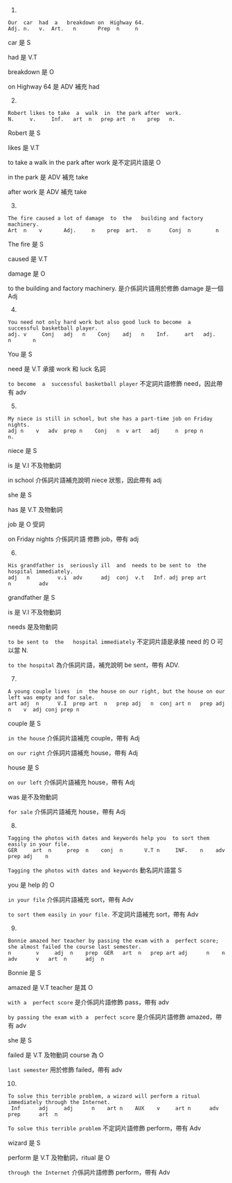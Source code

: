 1. 
```
Our  car  had  a   breakdown on  Highway 64.
Adj. n.   v.  Art.   n       Prep  n     n
```

car 是 S 

had 是 V.T

breakdown 是 O

on Highway 64 是 ADV 補充 had

2. 
```
Robert likes to take  a  walk  in  the park after  work. 
N.     v.     Inf.   art  n   prep art  n    prep   n.
```
Robert 是 S

likes 是 V.T

to take a walk in the park after work 是不定詞片語是 O

in the park 是 ADV 補充 take

after work 是 ADV 補充 take

3. 

```
The fire caused a lot of damage  to  the   building and factory machinery.
Art  n    v       Adj.     n    prep  art.   n      Conj  n        n
```

The fire 是 S

caused 是 V.T

damage 是 O

to  the   building and factory machinery. 是介係詞片語用於修飾 damage 是一個 Adj

4.

```
You need not only hard work but also good luck to become  a  successful basketball player.
adj. v     Conj   adj   n    Conj    adj   n    Inf.     art   adj.          n       n
```

You 是 S

need 是 V.T 承接 work 和 luck 名詞

`to become  a  successful basketball player` 不定詞片語修飾 need，因此帶有 adv 

5.

```
My niece is still in school, but she has a part-time job on Friday nights.
adj n    v   adv  prep n    Conj   n  v art   adj     n  prep n      n. 
```
niece 是 S

is 是 V.I 不及物動詞

in school 介係詞片語補充說明 niece 狀態，因此帶有 adj

she 是 S

has 是 V.T 及物動詞

job 是 O 受詞

on Friday nights 介係詞片語 修飾 job，帶有 adj

6.

```
His grandfather is  seriously ill  and  needs to be sent to  the   hospital immediately.
adj   n         v.i  adv      adj  conj  v.t   Inf. adj prep art        n         adv
```
grandfather 是 S

is 是 V.I 不及物動詞

needs 是及物動詞

`to be sent to  the   hospital immediately` 不定詞片語是承接 need 的 O 可以當 N.

`to the hospital` 為介係詞片語，補充說明 be sent，帶有 ADV.

7.
```
A young couple lives  in  the house on our right, but the house on our  left was empty and for sale.
art adj  n      V.I  prep art  n   prep adj   n  conj art n   prep adj    n    v  adj conj prep n
```

couple 是 S

`in the house` 介係詞片語補充 couple，帶有 Adj

`on our right` 介係詞片語補充 house，帶有 Adj

house 是 S

`on our left` 介係詞片語補充 house，帶有 Adj

was 是不及物動詞

`for sale` 介係詞片語補充 house，帶有 Adj

8.

```
Tagging the photos with dates and keywords help you  to sort them easily in your file.
GER     art  n     prep  n    conj  n       V.T n     INF.    n    adv  prep adj    n
```

`Tagging the photos with dates and keywords` 動名詞片語當 S

you 是 help 的 O

`in your file` 介係詞片語補充 sort，帶有 Adv

`to sort them easily in your file.` 不定詞片語補充 sort，帶有 Adv

9.

```
Bonnie amazed her teacher by passing the exam with a  perfect score; she almost failed the course last semester.
n        v     adj  n    prep  GER   art  n   prep art adj      n    n    adv      v   art  n      adj  n
```

Bonnie 是 S

amazed 是 V.T teacher 是其 O

`with a  perfect score` 是介係詞片語修飾 pass，帶有 adv

`by passing the exam with a  perfect score` 是介係詞片語修飾 amazed，帶有 adv

she 是 S

failed 是 V.T 及物動詞 course 為 O

`last semester` 用於修飾 failed，帶有 adv

10.

```
To solve this terrible problem, a wizard will perform a ritual immediately through the Internet.
 Inf      adj     adj      n    art n    AUX    v     art n      adv         prep      art  n
```

`To solve this terrible problem` 不定詞片語修飾 perform，帶有 Adv

wizard 是 S 

perform 是 V.T 及物動詞，ritual 是 O

`through the Internet` 介係詞片語修飾 perform，帶有 Adv
